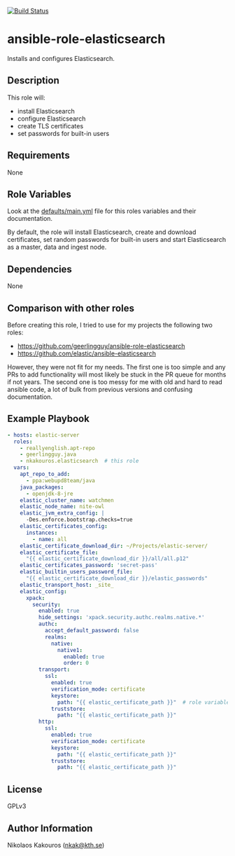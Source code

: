 [![Build Status](https://travis-ci.com/nkakouros-original/ansible-role-elasticsearch.svg?branch=master)](https://travis-ci.com/nkakouros-original/ansible-role-elasticsearch)

ansible-role-elasticsearch
=========

Installs and configures Elasticsearch.

Description
-----------

This role will:

- install Elasticsearch
- configure Elasticsearch
- create TLS certificates
- set passwords for built-in users

Requirements
------------

None

Role Variables
--------------

Look at the [defaults/main.yml](defaults/main.yml) file for this roles variables and their
documentation.

By default, the role will install Elasticsearch, create and download
certificates, set random passwords for built-in users and start Elasticsearch as
a master, data and ingest node.

Dependencies
------------

None

Comparison with other roles
---------------------------

Before creating this role, I tried to use for my projects the following two
roles:

- https://github.com/geerlingguy/ansible-role-elasticsearch
- https://github.com/elastic/ansible-elasticsearch

However, they were not fit for my needs. The first one is too simple and any PRs
to add functionality will most likely be stuck in the PR queue for months if not
years. The second one is too messy for me with old and hard to read ansible
code, a lot of bulk from previous versions and confusing documentation.

Example Playbook
----------------

```yaml
- hosts: elastic-server
  roles:
    - reallyenglish.apt-repo
    - geerlingguy.java
    - nkakouros.elasticsearch  # this role
  vars:
    apt_repo_to_add:
      - ppa:webupd8team/java
    java_packages:
      - openjdk-8-jre
    elastic_cluster_name: watchmen
    elastic_node_name: nite-owl
    elastic_jvm_extra_config: |
      -Des.enforce.bootstrap.checks=true
    elastic_certificates_config:
      instances:
        - name: all
    elastic_certificate_download_dir: ~/Projects/elastic-server/
    elastic_certificate_file:
      "{{ elastic_certificate_download_dir }}/all/all.p12"
    elastic_certificates_password: 'secret-pass'
    elastic_builtin_users_password_file:
      "{{ elastic_certificate_download_dir }}/elastic_passwords"
    elastic_transport_host: _site_
    elastic_config:
      xpack:
        security:
          enabled: true
          hide_settings: 'xpack.security.authc.realms.native.*'
          authc:
            accept_default_password: false
            realms:
              native:
                native1:
                  enabled: true
                  order: 0
          transport:
            ssl:
              enabled: true
              verification_mode: certificate
              keystore:
                path: "{{ elastic_certificate_path }}"  # role variable from `defaults.yml`
              truststore:
                path: "{{ elastic_certificate_path }}"
          http:
            ssl:
              enabled: true
              verification_mode: certificate
              keystore:
                path: "{{ elastic_certificate_path }}"
              truststore:
                path: "{{ elastic_certificate_path }}"

```

License
-------

GPLv3

Author Information
------------------

Nikolaos Kakouros (nkak@kth.se)
